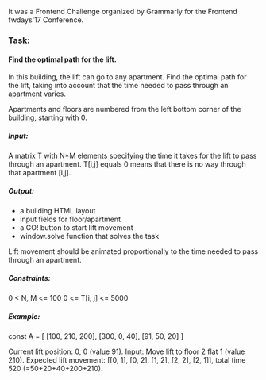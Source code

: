 It was a Frontend Challenge organized by Grammarly for the Frontend fwdays'17 Conference.
 
### Task:

#### Find the optimal path for the lift.

In this building, the lift can go to any apartment. Find the optimal path for the lift, taking into account that the time needed to pass through an apartment varies.

Apartments and floors are numbered from the left bottom corner of the building, starting with 0.

##### Input: 
A matrix T with N*M elements specifying the time it takes for the lift to pass through an apartment. T[i,j] equals 0 means that there is no way through that apartment [i,j].

##### Output:  
- a building HTML layout
- input fields for floor/apartment 
- a GO! button to start lift movement
- window.solve function that solves the task

Lift movement should be animated proportionally to the time needed to pass through an apartment. 

##### Constraints:
0 < N, M <= 100
 0 <= T[i, j] <= 5000

##### Example:
const A = [
  [100, 210, 200],
  [300, 0,   40],
  [91,  50,  20]
]

Current lift position: 0, 0 (value 91).
Input: Move lift to floor 2 flat 1 (value 210).
Expected lift movement: 
[[0, 1], [0, 2], [1, 2], [2, 2], [2, 1]], total time 520 (=50+20+40+200+210).
